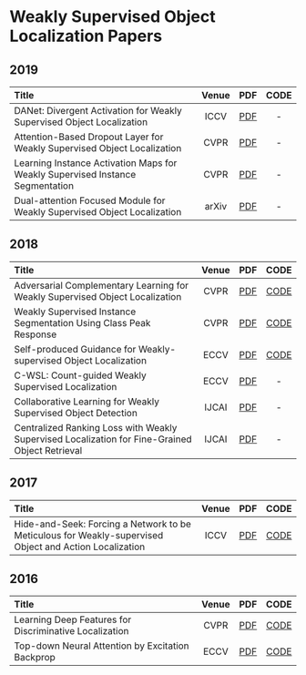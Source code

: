 # Weakly Supervised Object Localization Papers

## 2019
| Title | Venue | PDF | CODE |
| :-----|:-----:|:---:|:----:|
| DANet: Divergent Activation for Weakly Supervised Object Localization | ICCV | [PDF](http://openaccess.thecvf.com/content_ICCV_2019/papers/Xue_DANet_Divergent_Activation_for_Weakly_Supervised_Object_Localization_ICCV_2019_paper.pdf) | - |
| Attention-Based Dropout Layer for Weakly Supervised Object Localization | CVPR | [PDF](http://openaccess.thecvf.com/content_CVPR_2019/papers/Choe_Attention-Based_Dropout_Layer_for_Weakly_Supervised_Object_Localization_CVPR_2019_paper.pdf) | - |
| Learning Instance Activation Maps for Weakly Supervised Instance Segmentation | CVPR | [PDF](http://openaccess.thecvf.com/content_CVPR_2019/papers/Ahn_Weakly_Supervised_Learning_of_Instance_Segmentation_With_Inter-Pixel_Relations_CVPR_2019_paper.pdf) | - |
| Dual-attention Focused Module for Weakly Supervised Object Localization | arXiv | [PDF](https://arxiv.org/ftp/arxiv/papers/1909/1909.04813.pdf) | - |

## 2018
| Title | Venue | PDF | CODE |
| :-----|:-----:|:---:|:----:|
| Adversarial Complementary Learning for Weakly Supervised Object Localization | CVPR | [PDF](https://arxiv.org/pdf/1804.06962.pdf) | [CODE](https://github.com/xiaomengyc/ACoL) |
| Weakly Supervised Instance Segmentation Using Class Peak Response | CVPR | [PDF](https://arxiv.org/pdf/1804.00880.pdf) | [CODE](http://yzhou.work/PRM/)|
| Self-produced Guidance for Weakly-supervised Object Localization | ECCV | [PDF](https://arxiv.org/pdf/1807.08902.pdf) | [CODE](https://github.com/xiaomengyc/SPG)|
| C-WSL: Count-guided Weakly Supervised Localization | ECCV | [PDF](https://arxiv.org/pdf/1711.05282.pdf) | - | 
| Collaborative Learning for Weakly Supervised Object Detection | IJCAI | [PDF](https://arxiv.org/pdf/1802.03531.pdf) | - |
| Centralized Ranking Loss with Weakly Supervised Localization for Fine-Grained Object Retrieval | IJCAI | [PDF](http://www.ijcai.org/proceedings/2018/0171.pdf) | - |

## 2017
| Title | Venue | PDF | CODE |
| :-----|:-----:|:---:|:----:|
| Hide-and-Seek: Forcing a Network to be Meticulous for Weakly-supervised Object and Action Localization | ICCV | [PDF](http://krsingh.cs.ucdavis.edu/krishna_files/papers/hide_and_seek/my_files/iccv2017.pdf) | [CODE](https://github.com/kkanshul/Hide-and-Seek) |


## 2016
| Title | Venue | PDF | CODE |
| :-----|:-----:|:---:|:----:|
| Learning Deep Features for Discriminative Localization | CVPR | [PDF](http://cnnlocalization.csail.mit.edu/Zhou_Learning_Deep_Features_CVPR_2016_paper.pdf) | [CODE](https://github.com/metalbubble/CAM) |
| Top-down Neural Attention by Excitation Backprop | ECCV | [PDF](http://cs-people.bu.edu/jmzhang/EB/ExcitationBackprop.pdf) | [CODE](https://github.com/jimmie33/Caffe-ExcitationBP) |

